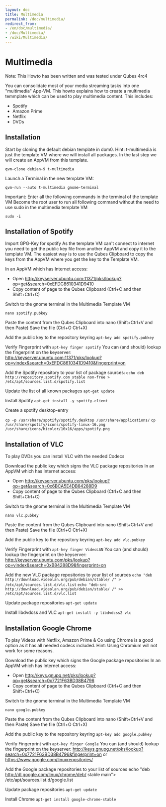 ```yaml
---
layout: doc
title: Multimedia
permalink: /doc/multimedia/
redirect_from:
- /en/doc/multimedia/
- /doc/Multimedia/
- /wiki/Multimedia/
---
```


Multimedia
==========
Note: This Howto has been written and was tested under Qubes 4rc4

You can consolidate most of your media streaming tasks into one "multimedia" App-VM. This howto explains how to create a multimedia temmplate which can be used to play multimedia content.
This includes:

- Spotify
- Amazon Prime
- Netflix
- DVDs

Installation
------------

Start by cloning the default debian template in dom0.
Hint:
t-multimedia is just the template VM where we will install all packages.
In the last step we will create an AppVM from this template.

`qvm-clone debian-9 t-multimedia`

Launch a Terminal in the new template VM:

`qvm-run --auto t-multimedia gnome-terminal`

Important:
Enter all the following commands in the terminal of the template VM
Become the root user to run all following command without the need to use sudo in the multimedia template VM

`sudo -i`


Installation of Spotify
-----------------------

Import GPG-Key for spotify
As the template VM can't connect to internet you need to get the public key file from another AppVM and copy it to the template VM. The easiest way is to use the Qubes Clipboard to copy the keys from the AppVM where you get the key to the Template VM.

In an AppVM which has Internet access:
- Open http://keyserver.ubuntu.com:11371/pks/lookup?op=get&search=0xEFDC8610341D9410
- Copy content of page to the Qubes Clipboard (Ctrl+C and then Shift+Ctrl+C)

Switch to the gnome terminal in the Multimedia Template VM

`nano spotify.pubkey`

Paste the content from the Qubes Clipboard into nano (Shift+Ctrl+V and then Paste)
Save the file (Ctrl+O <Enter> Ctrl+X)

Add the public key to the repository keyring
`apt-key add spotify.pubkey`

Verify Fingerprint with
`apt-key finger spotify`
You can (and should) lookup the fingerprint on the keyserver:
http://keyserver.ubuntu.com:11371/pks/lookup?op=vindex&search=0xEFDC8610341D9410&fingerprint=on

Add the Spotify repository to your list of package sources:
`echo deb http://repository.spotify.com stable non-free > /etc/apt/sources.list.d/spotify.list`

Update the list of all known packages
`apt-get update`

Install Spotify
`apt-get install -y spotify-client`

Create a spotify desktop-entry

`cp -p /usr/share/spotify/spotify.desktop /usr/share/applications/`
`cp /usr/share/spotify/icons/spotify-linux-16.png /usr/share/icons/hicolor/16x16/apps/spotify.png`

Installation of VLC
-------------------

To play DVDs you can install VLC with the needed Codecs

Download the public key which signs the VLC package repositories
In an AppVM which has Internet access:
- Open http://keyserver.ubuntu.com/pks/lookup?op=get&search=0x6BCA5E4DB84288D9
- Copy content of page to the Qubes Clipboard (Ctrl+C and then Shift+Ctrl+C)

Switch to the gnome terminal in the Multimedia Template VM

`nano vlc.pubkey`

Paste the content from the Qubes Clipboard into nano (Shift+Ctrl+V and then Paste)
Save the file (Ctrl+O <Enter> Ctrl+X)

Add the public key to the repository keyring
`apt-key add vlc.pubkey`

Verify Fingerprint with
`apt-key finger VideoLAN`
You can (and should) lookup the fingerprint on the keyserver:
http://keyserver.ubuntu.com/pks/lookup?op=vindex&search=0xB84288D9&fingerprint=on

Add the new VLC package repositories to your list of sources 
`echo "deb http://download.videolan.org/pub/debian/stable/ /" > /etc/apt/sources.list.d/vlc.list`
`echo "deb-src http://download.videolan.org/pub/debian/stable/ /" >> /etc/apt/sources.list.d/vlc.list`

Update package repositories
`apt-get update`

Install libdvdcss and VLC
`apt-get install -y libdvdcss2 vlc`

Installation Google Chrome
--------------------------

To play Videos with Netflix, Amazon Prime & Co using Chrome is a good option as it has all needed codecs included.
Hint: Using Chromium will not work for some reasons.


Download the public key which signs the Google package repositories
In an AppVM which has Internet access:
- Open http://keys.gnupg.net/pks/lookup?op=get&search=0x7721F63BD38B4796
- Copy content of page to the Qubes Clipboard (Ctrl+C and then Shift+Ctrl+C)

Switch to the gnome terminal in the Multimedia Template VM

`nano google.pubkey`

Paste the content from the Qubes Clipboard into nano (Shift+Ctrl+V and then Paste)
Save the file (Ctrl+O <Enter> Ctrl+X)

Add the public key to the repository keyring
`apt-key add google.pubkey`

Verify Fingerprint with
`apt-key finger Google`
You can (and should) lookup the fingerprint on the keyserver:
http://keys.gnupg.net/pks/lookup?search=0x7721F63BD38B4796&fingerprint=on
or https://www.google.com/linuxrepositories/

Add the Google package repositories to your list of sources 
echo "deb http://dl.google.com/linux/chrome/deb/ stable main"> /etc/apt/sources.list.d/google.list

Update package repositories
`apt-get update`

Install Chrome 
`apt-get install google-chrome-stable`


